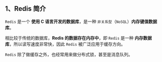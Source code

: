 ## 1、Redis 简介

`Redis` 是一个 **使用 C 语言开发的数据库**，是一种 `非关系型`（`NoSQL`）**内存键值数据库**。

相比较于传统的数据库，**Redis 的数据存在内存中**，即 `Redis` 是一种 **内存数据库**，所以读写速度非常快，因此 `Redis` 被广泛应用于缓存方向。

`Redis` 除了做缓存之外，也经常用来做分布式锁，甚至是消息队列。